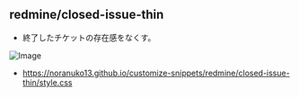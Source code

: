 ## redmine/closed-issue-thin

- 終了したチケットの存在感をなくす。

![Image](https://noranuko13.github.io/customize-snippets/redmine/closed-issue-thin/image.png)

- <https://noranuko13.github.io/customize-snippets/redmine/closed-issue-thin/style.css>
